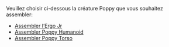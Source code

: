 Veuillez choisir ci-dessous la créature Poppy que vous souhaitez assembler:

- [Assembler l’Ergo Jr](ergo-jr/README.md) 
- [Assembler Poppy Humanoid](poppy-humanoid/README.md)
- [Assembler Poppy Torso](poppy-torso/README.md)